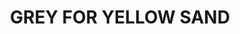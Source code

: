 ---
title: "GREY FOR YELLOW SAND"
price: "TBA"
desc: "Bez opisa"
img_path: "/assets/img/A.MIG-1505.jpg"
brand: AMMO
available: true
special_offer: false
soon: false
cat: "Weathering"
subcat: ""
subsubcat: "wet-filteri"
---